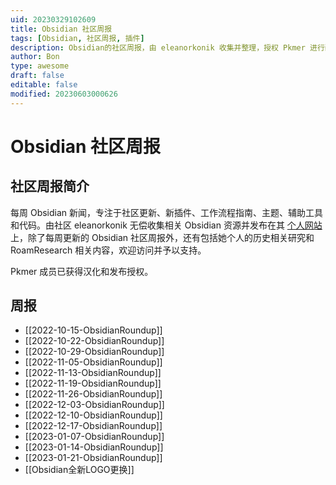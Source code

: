 ```yaml
---
uid: 20230329102609
title: Obsidian 社区周报
tags: [Obsidian, 社区周报, 插件]
description: Obsidian的社区周报，由 eleanorkonik 收集并整理，授权 Pkmer 进行翻译
author: Bon
type: awesome
draft: false
editable: false
modified: 20230603000626
---
```


# Obsidian 社区周报

## 社区周报简介

每周 Obsidian 新闻，专注于社区更新、新插件、工作流程指南、主题、辅助工具和代码。由社区 eleanorkonik 无偿收集相关 Obsidian 资源并发布在其 [个人网站](https://www.eleanorkonik.com/) 上，除了每周更新的 Obsidian 社区周报外，还有包括她个人的历史相关研究和 RoamResearch 相关内容，欢迎访问并予以支持。

Pkmer 成员已获得汉化和发布授权。

## 周报

- [[2022-10-15-ObsidianRoundup]]
- [[2022-10-22-ObsidianRoundup]]
- [[2022-10-29-ObsidianRoundup]]
- [[2022-11-05-ObsidianRoundup]]
- [[2022-11-13-ObsidianRoundup]]
- [[2022-11-19-ObsidianRoundup]]
- [[2022-11-26-ObsidianRoundup]]
- [[2022-12-03-ObsidianRoundup]]
- [[2022-12-10-ObsidianRoundup]]
- [[2022-12-17-ObsidianRoundup]]
- [[2023-01-07-ObsidianRoundup]]
- [[2023-01-14-ObsidianRoundup]]
- [[2023-01-21-ObsidianRoundup]]
- [[Obsidian全新LOGO更换]]